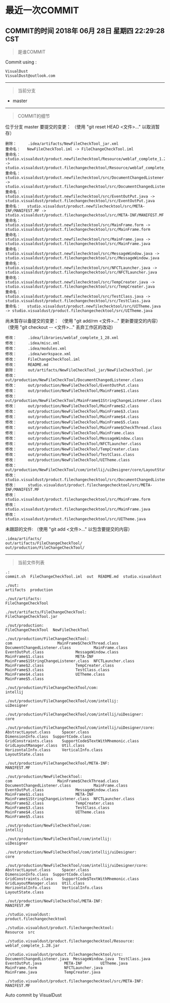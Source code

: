 # 最近一次COMMIT

COMMIT的时间
2018年 06月 28日 星期四 22:29:28 CST
---
> 是谁COMMIT

Commit using :
```
VisualDust
VisualDust@outlook.com
```
---
> 当前分支

* master

---
> COMMIT的细节

位于分支 master
要提交的变更：
  （使用 "git reset HEAD <文件>..." 以取消暂存）

	删除：     .idea/artifacts/NewFileCheckTool_jar.xml
	重命名：   NewFileCheckTool.iml -> FileChangeCheckTool.iml
	重命名：   studio.visualdust/product.newfilechecktool/Resource/weblaf_complete_1.28.jar -> studio.visualdust/product.filechangechecktool/Resource/weblaf_complete_1.28.jar
	重命名：   studio.visualdust/product.newfilechecktool/src/DocumentChangedListener.java -> studio.visualdust/product.filechangechecktool/src/DocumentChangedListener.java
	重命名：   studio.visualdust/product.newfilechecktool/src/EventOutPut.java -> studio.visualdust/product.filechangechecktool/src/EventOutPut.java
	重命名：   studio.visualdust/product.newfilechecktool/src/META-INF/MANIFEST.MF -> studio.visualdust/product.filechangechecktool/src/META-INF/MANIFEST.MF
	重命名：   studio.visualdust/product.newfilechecktool/src/MainFrame.form -> studio.visualdust/product.filechangechecktool/src/MainFrame.form
	重命名：   studio.visualdust/product.newfilechecktool/src/MainFrame.java -> studio.visualdust/product.filechangechecktool/src/MainFrame.java
	重命名：   studio.visualdust/product.newfilechecktool/src/MessageWindow.java -> studio.visualdust/product.filechangechecktool/src/MessageWindow.java
	重命名：   studio.visualdust/product.newfilechecktool/src/NFCTLauncher.java -> studio.visualdust/product.filechangechecktool/src/NFCTLauncher.java
	重命名：   studio.visualdust/product.newfilechecktool/src/TempCreater.java -> studio.visualdust/product.filechangechecktool/src/TempCreater.java
	重命名：   studio.visualdust/product.newfilechecktool/src/TestClass.java -> studio.visualdust/product.filechangechecktool/src/TestClass.java
	重命名：   studio.visualdust/product.newfilechecktool/src/UITheme.java -> studio.visualdust/product.filechangechecktool/src/UITheme.java

尚未暂存以备提交的变更：
  （使用 "git add/rm <文件>..." 更新要提交的内容）
  （使用 "git checkout -- <文件>..." 丢弃工作区的改动）

	修改：     .idea/libraries/weblaf_complete_1_28.xml
	修改：     .idea/misc.xml
	修改：     .idea/modules.xml
	修改：     .idea/workspace.xml
	修改：     FileChangeCheckTool.iml
	修改：     README.md
	删除：     out/artifacts/NewFileCheckTool_jar/NewFileCheckTool.jar
	修改：     out/production/NewFileCheckTool/DocumentChangedListener.class
	修改：     out/production/NewFileCheckTool/EventOutPut.class
	修改：     out/production/NewFileCheckTool/MainFrame$1.class
	修改：     out/production/NewFileCheckTool/MainFrame$1StringChangeListener.class
	修改：     out/production/NewFileCheckTool/MainFrame$2.class
	修改：     out/production/NewFileCheckTool/MainFrame$3.class
	修改：     out/production/NewFileCheckTool/MainFrame$4.class
	修改：     out/production/NewFileCheckTool/MainFrame$5.class
	修改：     out/production/NewFileCheckTool/MainFrame$CheckThread.class
	修改：     out/production/NewFileCheckTool/MainFrame.class
	修改：     out/production/NewFileCheckTool/MessageWindow.class
	修改：     out/production/NewFileCheckTool/NFCTLauncher.class
	修改：     out/production/NewFileCheckTool/TempCreater.class
	修改：     out/production/NewFileCheckTool/TestClass.class
	修改：     out/production/NewFileCheckTool/UITheme.class
	修改：     out/production/NewFileCheckTool/com/intellij/uiDesigner/core/LayoutState.class
	修改：     studio.visualdust/product.filechangechecktool/src/DocumentChangedListener.java
	修改：     studio.visualdust/product.filechangechecktool/src/META-INF/MANIFEST.MF
	修改：     studio.visualdust/product.filechangechecktool/src/MainFrame.form
	修改：     studio.visualdust/product.filechangechecktool/src/MainFrame.java
	修改：     studio.visualdust/product.filechangechecktool/src/UITheme.java

未跟踪的文件:
  （使用 "git add <文件>..." 以包含要提交的内容）

	.idea/artifacts/
	out/artifacts/FileChangeCheckTool/
	out/production/FileChangeCheckTool/

---
> 当前文件列表

```
.:
commit.sh  FileChangeCheckTool.iml  out  README.md  studio.visualdust

./out:
artifacts  production

./out/artifacts:
FileChangeCheckTool

./out/artifacts/FileChangeCheckTool:
FileChangeCheckTool.jar

./out/production:
FileChangeCheckTool  NewFileCheckTool

./out/production/FileChangeCheckTool:
com				       MainFrame$CheckThread.class
DocumentChangedListener.class	       MainFrame.class
EventOutPut.class		       MessageWindow.class
MainFrame$1.class		       META-INF
MainFrame$1StringChangeListener.class  NFCTLauncher.class
MainFrame$2.class		       TempCreater.class
MainFrame$3.class		       TestClass.class
MainFrame$4.class		       UITheme.class
MainFrame$5.class

./out/production/FileChangeCheckTool/com:
intellij

./out/production/FileChangeCheckTool/com/intellij:
uiDesigner

./out/production/FileChangeCheckTool/com/intellij/uiDesigner:
core

./out/production/FileChangeCheckTool/com/intellij/uiDesigner/core:
AbstractLayout.class	 Spacer.class
DimensionInfo.class	 SupportCode.class
GridConstraints.class	 SupportCode$TextWithMnemonic.class
GridLayoutManager.class  Util.class
HorizontalInfo.class	 VerticalInfo.class
LayoutState.class

./out/production/FileChangeCheckTool/META-INF:
MANIFEST.MF

./out/production/NewFileCheckTool:
com				       MainFrame$CheckThread.class
DocumentChangedListener.class	       MainFrame.class
EventOutPut.class		       MessageWindow.class
MainFrame$1.class		       META-INF
MainFrame$1StringChangeListener.class  NFCTLauncher.class
MainFrame$2.class		       TempCreater.class
MainFrame$3.class		       TestClass.class
MainFrame$4.class		       UITheme.class
MainFrame$5.class

./out/production/NewFileCheckTool/com:
intellij

./out/production/NewFileCheckTool/com/intellij:
uiDesigner

./out/production/NewFileCheckTool/com/intellij/uiDesigner:
core

./out/production/NewFileCheckTool/com/intellij/uiDesigner/core:
AbstractLayout.class	 Spacer.class
DimensionInfo.class	 SupportCode.class
GridConstraints.class	 SupportCode$TextWithMnemonic.class
GridLayoutManager.class  Util.class
HorizontalInfo.class	 VerticalInfo.class
LayoutState.class

./out/production/NewFileCheckTool/META-INF:
MANIFEST.MF

./studio.visualdust:
product.filechangechecktool

./studio.visualdust/product.filechangechecktool:
Resource  src

./studio.visualdust/product.filechangechecktool/Resource:
weblaf_complete_1.28.jar

./studio.visualdust/product.filechangechecktool/src:
DocumentChangedListener.java  MessageWindow.java  TestClass.java
EventOutPut.java	      META-INF		  UITheme.java
MainFrame.form		      NFCTLauncher.java
MainFrame.java		      TempCreater.java

./studio.visualdust/product.filechangechecktool/src/META-INF:
MANIFEST.MF
```

Auto commit by VisualDust

